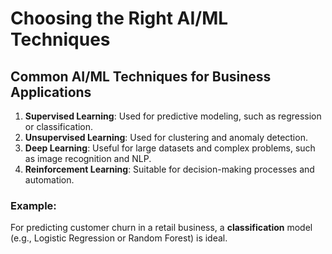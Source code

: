 # Choosing the Right AI/ML Techniques

## Common AI/ML Techniques for Business Applications
1. **Supervised Learning**: Used for predictive modeling, such as regression or classification.
2. **Unsupervised Learning**: Used for clustering and anomaly detection.
3. **Deep Learning**: Useful for large datasets and complex problems, such as image recognition and NLP.
4. **Reinforcement Learning**: Suitable for decision-making processes and automation.

### Example:
For predicting customer churn in a retail business, a **classification** model (e.g., Logistic Regression or Random Forest) is ideal.
